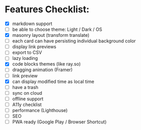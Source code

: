 # Features Checklist:

- [x] markdown support
- [ ] be able to choose theme: Light / Dark / OS
- [x] masonry layout (transform translate)
- [ ] each card can have persisting individual background color
- [ ] display link previews
- [ ] export to CSV
- [ ] lazy loading
- [x] code blocks themes (like ray.so)
- [ ] dragging animation (Framer)
- [ ] link preview
- [x] can display modified time as local time
- [ ] have a trash
- [ ] sync on cloud
- [ ] offline support
- [ ] A11y checklist
- [ ] performance (Lighthouse)
- [ ] SEO
- [ ] PWA ready (Google Play / Browser Shortcut)
